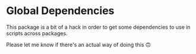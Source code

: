 # Global Dependencies

This package is a bit of a hack in order to get some dependencies to use in scripts across packages.

Please let me know if there's an actual way of doing this 🙃